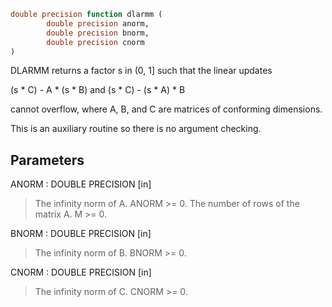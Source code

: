 ```fortran
double precision function dlarmm (
		double precision anorm,
		double precision bnorm,
		double precision cnorm
)
```

DLARMM returns a factor s in (0, 1] such that the linear updates

(s * C) - A * (s * B)  and  (s * C) - (s * A) * B

cannot overflow, where A, B, and C are matrices of conforming
dimensions.

This is an auxiliary routine so there is no argument checking.

## Parameters
ANORM : DOUBLE PRECISION [in]
> The infinity norm of A. ANORM >= 0.
> The number of rows of the matrix A.  M >= 0.

BNORM : DOUBLE PRECISION [in]
> The infinity norm of B. BNORM >= 0.

CNORM : DOUBLE PRECISION [in]
> The infinity norm of C. CNORM >= 0.

